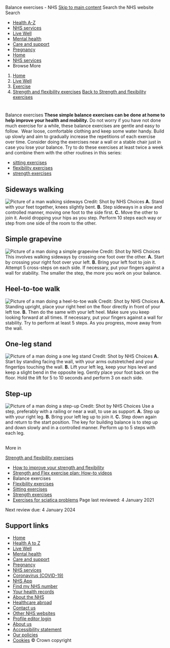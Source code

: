 
Balance exercises - NHS
[Skip to main content](#maincontent)
Search the NHS website
Search
* [Health A-Z](/conditions/)
* [NHS services](/nhs-services/)
* [Live Well](/live-well/)
* [Mental health](/mental-health/)
* [Care and support](/conditions/social-care-and-support-guide/)
* [Pregnancy](/pregnancy/)
* [Home](/)
* [NHS services](/nhs-services/)
* Browse
 More
1. [Home](/)
2. [Live Well](/live-well/)
3. [Exercise](/live-well/exercise/)
4. [Strength and flexibility exercises](/live-well/exercise/strength-and-flexibility-exercises/)
[Back to 
 Strength and flexibility exercises](/live-well/exercise/strength-and-flexibility-exercises/) 
# 
 
 Balance exercises
**These simple balance exercises can be done at home to help improve your health and mobility.**
Do not worry if you have not done much exercise for a while, these balance exercises are gentle and easy to follow. 
Wear loose, comfortable clothing and keep some water handy. Build up slowly and aim to gradually increase the repetitions of each exercise over time.
Consider doing the exercises near a wall or a stable chair just in case you lose your balance.
Try to do these exercises at least twice a week and combine them with the other routines in this series:
* [sitting exercises](/live-well/exercise/strength-and-flexibility-exercises/sitting-exercises/)
* [flexibility exercises](/live-well/exercise/strength-and-flexibility-exercises/flexibility-exercises/)
* [strength exercises](/live-well/exercise/strength-and-flexibility-exercises/strength-exercises/)
## Sideways walking
![Picture of a man walking sideways](https://assets.nhs.uk/nhsuk-cms/images/NHSC_0518_Sideways-walking.width-320.jpg)
 Credit: Shot by NHS Choices
**A.** Stand with your feet together, knees slightly bent.
**B.** Step sideways in a slow and controlled manner, moving one foot to the side first.
**C.** Move the other to join it.
Avoid dropping your hips as you step. Perform 10 steps each way or step from one side of the room to the other.
## Simple grapevine
![Picture of a man doing a simple grapevine](https://assets.nhs.uk/nhsuk-cms/images/NHSC_0518_Simple-Grapevine.width-320.jpg)
 Credit: Shot by NHS Choices
This involves walking sideways by crossing one foot over the other.
**A.** Start by crossing your right foot over your left.
**B.** Bring your left foot to join it.
Attempt 5 cross-steps on each side. If necessary, put your fingers against a wall for stability. The smaller the step, the more you work on your balance.
## Heel-to-toe walk
![Picture of a man doing a heel-to-toe walk](https://assets.nhs.uk/nhsuk-cms/images/NHSC_0518_Heel-to-toe_walk.width-320.jpg)
 Credit: Shot by NHS Choices
**A.** Standing upright, place your right heel on the floor directly in front of your left toe.
**B.** Then do the same with your left heel. Make sure you keep looking forward at all times. If necessary, put your fingers against a wall for stability.
Try to perform at least 5 steps. As you progress, move away from the wall.
## One-leg stand
![Picture of a man doing a one leg stand](https://assets.nhs.uk/nhsuk-cms/images/NHSC_0518_One-leg-stand.width-320.jpg)
 Credit: Shot by NHS Choices
**A.** Start by standing facing the wall, with your arms outstretched and your fingertips touching the wall.
**B.** Lift your left leg, keep your hips level and keep a slight bend in the opposite leg. Gently place your foot back on the floor.
Hold the lift for 5 to 10 seconds and perform 3 on each side.
## Step-up
![Picture of a man doing a step-up](https://assets.nhs.uk/nhsuk-cms/images/NHSC_0518_Step-up.width-320.jpg)
 Credit: Shot by NHS Choices
Use a step, preferably with a railing or near a wall, to use as support.
**A.** Step up with your right leg.
**B.** Bring your left leg up to join it.
**C.** Step down again and return to the start position.
The key for building balance is to step up and down slowly and in a controlled manner. Perform up to 5 steps with each leg.
## 
 More in
 
 [Strength and flexibility exercises](/live-well/exercise/strength-and-flexibility-exercises/)
* [How to improve your strength and flexibility](https://www.nhs.uk/live-well/exercise/strength-and-flexibility-exercises/how-to-improve-strength-flexibility/)
* [Strength and Flex exercise plan: How-to videos](https://www.nhs.uk/live-well/exercise/strength-and-flexibility-exercises/strength-and-flex-exercise-plan-how-to-videos/)
* Balance exercises
* [Flexibility exercises](https://www.nhs.uk/live-well/exercise/strength-and-flexibility-exercises/flexibility-exercises/)
* [Sitting exercises](https://www.nhs.uk/live-well/exercise/strength-and-flexibility-exercises/sitting-exercises/)
* [Strength exercises](https://www.nhs.uk/live-well/exercise/strength-and-flexibility-exercises/strength-exercises/)
* [Exercises for sciatica problems](https://www.nhs.uk/live-well/exercise/strength-and-flexibility-exercises/exercises-sciatica-problems/)
 Page last reviewed: 4 January 2021
   
 Next review due: 4 January 2024
 
## Support links
* [Home](/)
* [Health A to Z](/conditions/)
* [Live Well](/live-well/)
* [Mental health](/mental-health/)
* [Care and support](/conditions/social-care-and-support-guide/)
* [Pregnancy](/pregnancy/)
* [NHS services](/nhs-services/)
* [Coronavirus (COVID-19)](/conditions/coronavirus-covid-19/)
* [NHS App](/nhs-app/)
* [Find my NHS number](/nhs-services/online-services/find-nhs-number/)
* [Your health records](/using-the-nhs/about-the-nhs/your-health-records/)
* [About the NHS](/using-the-nhs/about-the-nhs/)
* [Healthcare abroad](/using-the-nhs/healthcare-abroad/apply-for-a-free-uk-global-health-insurance-card-ghic/)
* [Contact us](/contact-us/)
* [Other NHS websites](/nhs-sites/)
* [Profile editor login](/our-policies/profile-editor-login/)
* [About us](/about-us/)
* [Accessibility statement](/accessibility-statement/)
* [Our policies](/our-policies/)
* [Cookies](/our-policies/cookies-policy/)
© Crown copyright

